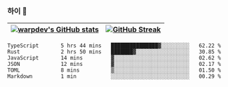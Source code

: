 
### 하이 👋
[![warpdev's GitHub stats](https://github-readme-stats.vercel.app/api?username=warpdev&show_icons=true&theme=vue-dark)](#) |[![GitHub Streak](https://github-readme-streak-stats.herokuapp.com/?user=warpdev&theme=dark)](#)
--- | --- |
<!--START_SECTION:waka-->

```text
TypeScript       5 hrs 44 mins   ███████████████▓░░░░░░░░░   62.22 %
Rust             2 hrs 50 mins   ███████▓░░░░░░░░░░░░░░░░░   30.85 %
JavaScript       14 mins         ▓░░░░░░░░░░░░░░░░░░░░░░░░   02.62 %
JSON             12 mins         ▓░░░░░░░░░░░░░░░░░░░░░░░░   02.17 %
TOML             8 mins          ▒░░░░░░░░░░░░░░░░░░░░░░░░   01.50 %
Markdown         1 min           ░░░░░░░░░░░░░░░░░░░░░░░░░   00.29 %
```

<!--END_SECTION:waka-->

<!--
**warpdev/warpdev** is a ✨ _special_ ✨ repository because its `README.md` (this file) appears on your GitHub profile.

Here are some ideas to get you started:

- 🔭 I’m currently working on ...
- 🌱 I’m currently learning ...
- 👯 I’m looking to collaborate on ...
- 🤔 I’m looking for help with ...
- 💬 Ask me about ...
- 📫 How to reach me: ...
- 😄 Pronouns: ...
- ⚡ Fun fact: ...
-->
